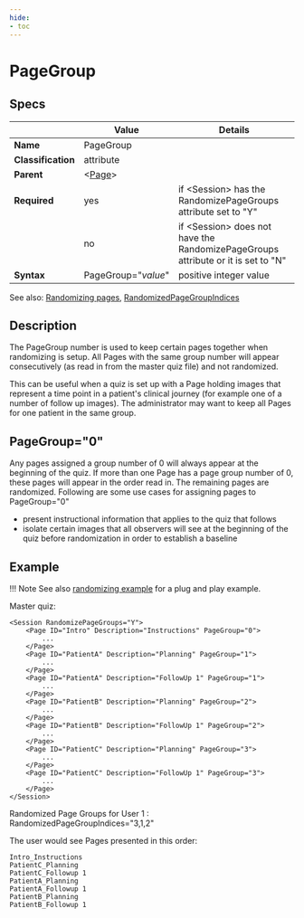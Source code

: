 ```yaml
---
hide:
- toc
---
```

# PageGroup

## Specs

| |Value|Details|
|---|---|---|
| **Name** | PageGroup |  |
| **Classification** | attribute ||
| **Parent** | <[Page](index.md)\> ||
| **Required** | yes |if <Session\> has the RandomizePageGroups attribute set to "Y"|
| | no |if <Session\> does not have the RandomizePageGroups attribute or it is set to "N" |
| **Syntax** | PageGroup="*value*" | positive integer value |

See also: [Randomizing pages](../session/randomize_page_groups.md),  [RandomizedPageGroupIndices](../../results.md#randomizedpagegroupindices)

## Description
The PageGroup number is used to keep certain pages together when randomizing is setup. All Pages with the same group number
will appear consecutively (as read in from the master quiz file) and not randomized.

This can be useful when a quiz is set up with a Page holding images that represent a time point in a patient's clinical journey (for example one of a number of follow up images).
The administrator may want to keep all Pages for one patient in the same group.

## PageGroup="0"

Any pages assigned a group number of 0 will always appear at the beginning of the quiz. 
If more than one Page has a page group number of 0, these pages will appear in the order read in.
The remaining pages are randomized. Following are some use cases for assigning pages to PageGroup="0"

* present instructional information that applies to the quiz that follows
* isolate certain images that all observers will see at the beginning of the quiz before randomization in order to establish a baseline


## Example

!!! Note
    See also [randomizing example](../../examples/example_randomizing.md) for a plug and play example.
	
	
Master quiz:

```
<Session RandomizePageGroups="Y">
	<Page ID="Intro" Description="Instructions" PageGroup="0">
		...
	</Page>
	<Page ID="PatientA" Description="Planning" PageGroup="1">
		...
	</Page>
	<Page ID="PatientA" Description="FollowUp 1" PageGroup="1">
		...
	</Page>
	<Page ID="PatientB" Description="Planning" PageGroup="2">
		...
	</Page>
	<Page ID="PatientB" Description="FollowUp 1" PageGroup="2">
		...
	</Page>
	<Page ID="PatientC" Description="Planning" PageGroup="3">
		...
	</Page>
	<Page ID="PatientC" Description="FollowUp 1" PageGroup="3">
		...
	</Page>
</Session>
```


Randomized Page Groups for User 1 :  RandomizedPageGroupIndices="3,1,2"

The user would see Pages presented in this order:

```
Intro_Instructions
PatientC_Planning
PatientC_Followup 1
PatientA_Planning
PatientA_Followup 1
PatientB_Planning
PatientB_Followup 1
```

